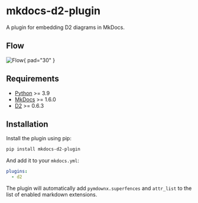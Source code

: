 # mkdocs-d2-plugin

A plugin for embedding D2 diagrams in MkDocs.

## Flow

![Flow](flow.d2){ pad="30" }

## Requirements

* [Python](https://www.python.org/) >= 3.9
* [MkDocs](https://www.mkdocs.org/) >= 1.6.0
* [D2](https://d2lang.com) >= 0.6.3

## Installation

Install the plugin using pip:

```bash
pip install mkdocs-d2-plugin
```

And add it to your `mkdocs.yml`:

```yaml
plugins:
  - d2
```

The plugin will automatically add `pymdownx.superfences` and `attr_list` to the
list of enabled markdown extensions.
